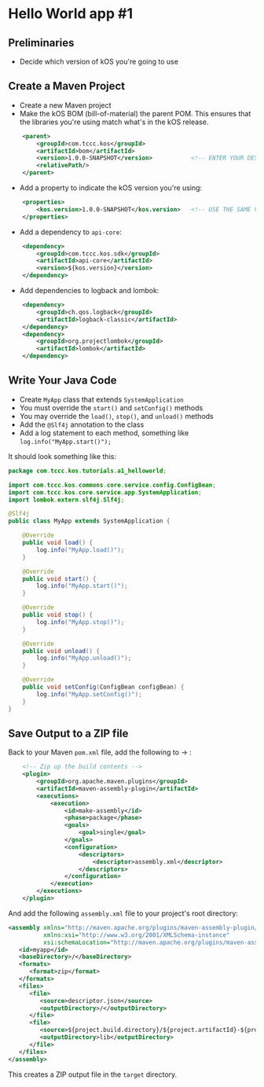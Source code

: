# Hello World app #1

## Preliminaries

- Decide which version of kOS you're going to use

## Create a Maven Project

- Create a new Maven project
- Make the kOS BOM (bill-of-material) the parent POM. This ensures that the libraries you're using match what's in the kOS release.

``` xml
    <parent>
        <groupId>com.tccc.kos</groupId>
        <artifactId>bom</artifactId>
        <version>1.0.0-SNAPSHOT</version>           <!-- ENTER YOUR DESIRED kOS VERSION -->
        <relativePath/>
    </parent>
```

- Add a property to indicate the kOS version you're using:

``` xml
    <properties>
        <kos.version>1.0.0-SNAPSHOT</kos.version>   <!-- USE THE SAME VERSION AS THE "PARENT" -->
    </properties>
```

- Add a dependency to `api-core`:

``` xml
    <dependency>
        <groupId>com.tccc.kos.sdk</groupId>
        <artifactId>api-core</artifactId>
        <version>${kos.version}</version>
    </dependency>
```

- Add dependencies to logback and lombok:

``` xml
    <dependency>
        <groupId>ch.qos.logback</groupId>
        <artifactId>logback-classic</artifactId>
    </dependency>
    <dependency>
        <groupId>org.projectlombok</groupId>
        <artifactId>lombok</artifactId>
    </dependency>
```

## Write Your Java Code

- Create `MyApp` class that extends `SystemApplication`
- You must override the `start()` and `setConfig()` methods
- You may override the `load()`, `stop()`, and `unload()` methods
- Add the `@Slf4j` annotation to the class
- Add a log statement to each method, something like `log.info("MyApp.start()");`

It should look something like this:

``` java
package com.tccc.kos.tutorials.a1_helloworld;

import com.tccc.kos.commons.core.service.config.ConfigBean;
import com.tccc.kos.core.service.app.SystemApplication;
import lombok.extern.slf4j.Slf4j;

@Slf4j
public class MyApp extends SystemApplication {

    @Override
    public void load() {
        log.info("MyApp.load()");
    }

    @Override
    public void start() {
        log.info("MyApp.start()");
    }

    @Override
    public void stop() {
        log.info("MyApp.stop()");
    }

    @Override
    public void unload() {
        log.info("MyApp.unload()");
    }

    @Override
    public void setConfig(ConfigBean configBean) {
        log.info("MyApp.setConfig()");
    }
}
```

## Save Output to a ZIP file

Back to your Maven `pom.xml` file, add the following to <build> -> <plugins>:

``` xml
    <!-- Zip up the build contents -->
    <plugin>
        <groupId>org.apache.maven.plugins</groupId>
        <artifactId>maven-assembly-plugin</artifactId>
        <executions>
            <execution>
                <id>make-assembly</id>
                <phase>package</phase>
                <goals>
                    <goal>single</goal>
                </goals>
                <configuration>
                    <descriptors>
                        <descriptor>assembly.xml</descriptor>
                    </descriptors>
                </configuration>
            </execution>
        </executions>
    </plugin>
```

And add the following `assembly.xml` file to your project's root directory:

``` xml
<assembly xmlns="http://maven.apache.org/plugins/maven-assembly-plugin/assembly/1.1.0"
          xmlns:xsi="http://www.w3.org/2001/XMLSchema-instance"
          xsi:schemaLocation="http://maven.apache.org/plugins/maven-assembly-plugin/assembly/1.1.0 http://maven.apache.org/xsd/assembly-1.1.0.xsd">
   <id>myapp</id>
   <baseDirectory>/</baseDirectory>
   <formats>
      <format>zip</format>
   </formats>
   <files>
      <file>
         <source>descriptor.json</source>
         <outputDirectory>/</outputDirectory>
      </file>
      <file>
         <source>${project.build.directory}/${project.artifactId}-${project.version}.jar</source>
         <outputDirectory>lib</outputDirectory>
      </file>
   </files>
</assembly> 
```

This creates a ZIP output file in the `target` directory.

